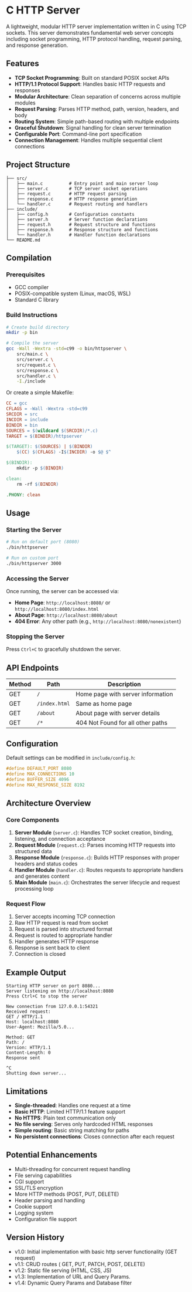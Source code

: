# C HTTP Server

A lightweight, modular HTTP server implementation written in C using TCP sockets. This server demonstrates fundamental web server concepts including socket programming, HTTP protocol handling, request parsing, and response generation.

## Features

- **TCP Socket Programming**: Built on standard POSIX socket APIs
- **HTTP/1.1 Protocol Support**: Handles basic HTTP requests and responses
- **Modular Architecture**: Clean separation of concerns across multiple modules
- **Request Parsing**: Parses HTTP method, path, version, headers, and body
- **Routing System**: Simple path-based routing with multiple endpoints
- **Graceful Shutdown**: Signal handling for clean server termination
- **Configurable Port**: Command-line port specification
- **Connection Management**: Handles multiple sequential client connections

## Project Structure

```
├── src/
│   ├── main.c          # Entry point and main server loop
│   ├── server.c        # TCP server socket operations
│   ├── request.c       # HTTP request parsing
│   ├── response.c      # HTTP response generation
│   └── handler.c       # Request routing and handlers
├── include/
│   ├── config.h        # Configuration constants
│   ├── server.h        # Server function declarations
│   ├── request.h       # Request structure and functions
│   ├── response.h      # Response structure and functions
│   └── handler.h       # Handler function declarations
└── README.md
```

## Compilation

### Prerequisites

- GCC compiler
- POSIX-compatible system (Linux, macOS, WSL)
- Standard C library

### Build Instructions

```bash
# Create build directory
mkdir -p bin

# Compile the server
gcc -Wall -Wextra -std=c99 -o bin/httpserver \
    src/main.c \
    src/server.c \
    src/request.c \
    src/response.c \
    src/handler.c \
    -I./include
```

Or create a simple Makefile:

```makefile
CC = gcc
CFLAGS = -Wall -Wextra -std=c99
SRCDIR = src
INCDIR = include
BINDIR = bin
SOURCES = $(wildcard $(SRCDIR)/*.c)
TARGET = $(BINDIR)/httpserver

$(TARGET): $(SOURCES) | $(BINDIR)
	$(CC) $(CFLAGS) -I$(INCDIR) -o $@ $^

$(BINDIR):
	mkdir -p $(BINDIR)

clean:
	rm -rf $(BINDIR)

.PHONY: clean
```

## Usage

### Starting the Server

```bash
# Run on default port (8080)
./bin/httpserver

# Run on custom port
./bin/httpserver 3000
```

### Accessing the Server

Once running, the server can be accessed via:

- **Home Page**: `http://localhost:8080/` or `http://localhost:8080/index.html`
- **About Page**: `http://localhost:8080/about`
- **404 Error**: Any other path (e.g., `http://localhost:8080/nonexistent`)

### Stopping the Server

Press `Ctrl+C` to gracefully shutdown the server.

## API Endpoints

| Method | Path          | Description                       |
| ------ | ------------- | --------------------------------- |
| GET    | `/`           | Home page with server information |
| GET    | `/index.html` | Same as home page                 |
| GET    | `/about`      | About page with server details    |
| GET    | `/*`          | 404 Not Found for all other paths |

## Configuration

Default settings can be modified in `include/config.h`:

```c
#define DEFAULT_PORT 8080
#define MAX_CONNECTIONS 10
#define BUFFER_SIZE 4096
#define MAX_RESPONSE_SIZE 8192
```

## Architecture Overview

### Core Components

1. **Server Module** (`server.c`): Handles TCP socket creation, binding, listening, and connection acceptance
2. **Request Module** (`request.c`): Parses incoming HTTP requests into structured data
3. **Response Module** (`response.c`): Builds HTTP responses with proper headers and status codes
4. **Handler Module** (`handler.c`): Routes requests to appropriate handlers and generates content
5. **Main Module** (`main.c`): Orchestrates the server lifecycle and request processing loop

### Request Flow

1. Server accepts incoming TCP connection
2. Raw HTTP request is read from socket
3. Request is parsed into structured format
4. Request is routed to appropriate handler
5. Handler generates HTTP response
6. Response is sent back to client
7. Connection is closed

## Example Output

```
Starting HTTP server on port 8080...
Server listening on http://localhost:8080
Press Ctrl+C to stop the server

New connection from 127.0.0.1:54321
Received request:
GET / HTTP/1.1
Host: localhost:8080
User-Agent: Mozilla/5.0...

Method: GET
Path: /
Version: HTTP/1.1
Content-Length: 0
Response sent

^C
Shutting down server...
```

## Limitations

- **Single-threaded**: Handles one request at a time
- **Basic HTTP**: Limited HTTP/1.1 feature support
- **No HTTPS**: Plain text communication only
- **No file serving**: Serves only hardcoded HTML responses
- **Simple routing**: Basic string matching for paths
- **No persistent connections**: Closes connection after each request

## Potential Enhancements

- Multi-threading for concurrent request handling
- File serving capabilities
- CGI support
- SSL/TLS encryption
- More HTTP methods (POST, PUT, DELETE)
- Header parsing and handling
- Cookie support
- Logging system
- Configuration file support

## Version History

- v1.0: Initial implementation with basic http server functionality (GET request)
- v1.1: CRUD routes ( GET, PUT, PATCH, POST, DELETE)
- v1.2: Static file serving (HTML, CSS, JS)
- v1.3: Implementation of URL and Query Params.
- v1.4: Dynamic Query Params and Database filter